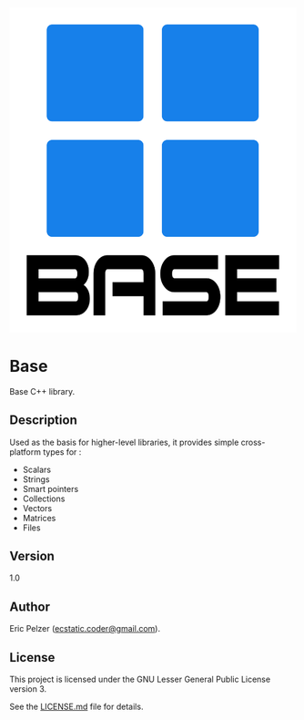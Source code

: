 ![](https://github.com/senselogic/BASE/blob/master/LOGO/base.png)

# Base

Base C++ library.

## Description

Used as the basis for higher-level libraries, it provides simple cross-platform types for :

*   Scalars
*   Strings
*   Smart pointers
*   Collections
*   Vectors
*   Matrices
*   Files

## Version

1.0

## Author

Eric Pelzer (ecstatic.coder@gmail.com).

## License

This project is licensed under the GNU Lesser General Public License version 3.

See the [LICENSE.md](LICENSE.md) file for details.

